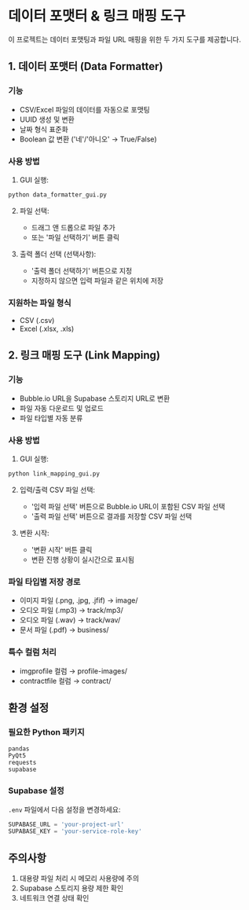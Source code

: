 # 데이터 포맷터 & 링크 매핑 도구

이 프로젝트는 데이터 포맷팅과 파일 URL 매핑을 위한 두 가지 도구를 제공합니다.

## 1. 데이터 포맷터 (Data Formatter)

### 기능
- CSV/Excel 파일의 데이터를 자동으로 포맷팅
- UUID 생성 및 변환
- 날짜 형식 표준화
- Boolean 값 변환 ('네'/'아니오' → True/False)

### 사용 방법
1. GUI 실행:
```bash
python data_formatter_gui.py
```

2. 파일 선택:
   - 드래그 앤 드롭으로 파일 추가
   - 또는 '파일 선택하기' 버튼 클릭

3. 출력 폴더 선택 (선택사항):
   - '출력 폴더 선택하기' 버튼으로 지정
   - 지정하지 않으면 입력 파일과 같은 위치에 저장

### 지원하는 파일 형식
- CSV (.csv)
- Excel (.xlsx, .xls)

## 2. 링크 매핑 도구 (Link Mapping)

### 기능
- Bubble.io URL을 Supabase 스토리지 URL로 변환
- 파일 자동 다운로드 및 업로드
- 파일 타입별 자동 분류

### 사용 방법
1. GUI 실행:
```bash
python link_mapping_gui.py
```

2. 입력/출력 CSV 파일 선택:
   - '입력 파일 선택' 버튼으로 Bubble.io URL이 포함된 CSV 파일 선택
   - '출력 파일 선택' 버튼으로 결과를 저장할 CSV 파일 선택

3. 변환 시작:
   - '변환 시작' 버튼 클릭
   - 변환 진행 상황이 실시간으로 표시됨

### 파일 타입별 저장 경로
- 이미지 파일 (.png, .jpg, .jfif) → image/
- 오디오 파일 (.mp3) → track/mp3/
- 오디오 파일 (.wav) → track/wav/
- 문서 파일 (.pdf) → business/

### 특수 컬럼 처리
- imgprofile 컬럼 → profile-images/
- contractfile 컬럼 → contract/

## 환경 설정

### 필요한 Python 패키지
```
pandas
PyQt5
requests
supabase
```

### Supabase 설정
`.env` 파일에서 다음 설정을 변경하세요:
```python
SUPABASE_URL = 'your-project-url'
SUPABASE_KEY = 'your-service-role-key'
```

## 주의사항
1. 대용량 파일 처리 시 메모리 사용량에 주의
2. Supabase 스토리지 용량 제한 확인
3. 네트워크 연결 상태 확인
